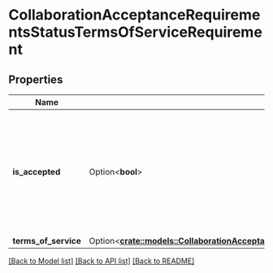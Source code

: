# CollaborationAcceptanceRequirementsStatusTermsOfServiceRequirement

## Properties

Name | Type | Description | Notes
------------ | ------------- | ------------- | -------------
**is_accepted** | Option<**bool**> | Whether or not the terms of service have been accepted.  The field is `null` when there is no terms of service required. | [optional]
**terms_of_service** | Option<[**crate::models::CollaborationAcceptanceRequirementsStatusTermsOfServiceRequirementTermsOfService**](Collaboration_acceptance_requirements_status_terms_of_service_requirement_terms_of_service.md)> |  | [optional]

[[Back to Model list]](../README.md#documentation-for-models) [[Back to API list]](../README.md#documentation-for-api-endpoints) [[Back to README]](../README.md)


